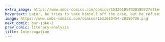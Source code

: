 ```yaml
---
extra_image: https://www.smbc-comics.com/comics/153261054020180727after.png
hovertext: Later, he tries to take himself off the case, but he refuses. So, he has to take his badge away from himself.
image: https://www.smbc-comics.com/comics/1532610454-20180726.png
next_comic: bar-joke-2
prev_comic: literary-analysis
title: Interrogation
---
```


